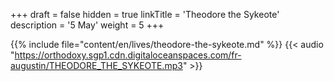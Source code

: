 +++
draft = false
hidden = true
linkTitle = 'Theodore the Sykeote'
description = '5 May'
weight = 5
+++

{{% include file="content/en/lives/theodore-the-sykeote.md" %}}
{{< audio "https://orthodoxy.sgp1.cdn.digitaloceanspaces.com/fr-augustin/THEODORE_THE_SYKEOTE.mp3" >}}

